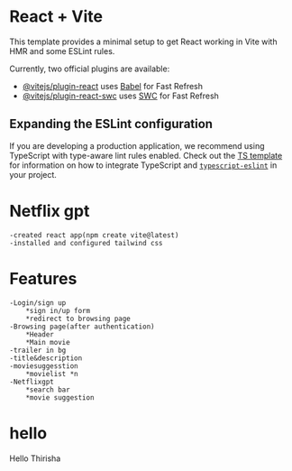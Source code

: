 # React + Vite

This template provides a minimal setup to get React working in Vite with HMR and some ESLint rules.

Currently, two official plugins are available:

- [@vitejs/plugin-react](https://github.com/vitejs/vite-plugin-react/blob/main/packages/plugin-react) uses [Babel](https://babeljs.io/) for Fast Refresh
- [@vitejs/plugin-react-swc](https://github.com/vitejs/vite-plugin-react/blob/main/packages/plugin-react-swc) uses [SWC](https://swc.rs/) for Fast Refresh

## Expanding the ESLint configuration

If you are developing a production application, we recommend using TypeScript with type-aware lint rules enabled. Check out the [TS template](https://github.com/vitejs/vite/tree/main/packages/create-vite/template-react-ts) for information on how to integrate TypeScript and [`typescript-eslint`](https://typescript-eslint.io) in your project.

# Netflix gpt

    -created react app(npm create vite@latest)
    -installed and configured tailwind css

# Features

    -Login/sign up
        *sign in/up form
        *redirect to browsing page
    -Browsing page(after authentication)
        *Header
        *Main movie
    -trailer in bg
    -title&description
    -moviesuggesstion
        *movielist *n
    -Netflixgpt
        *search bar
        *movie suggestion

# hello

Hello Thirisha
